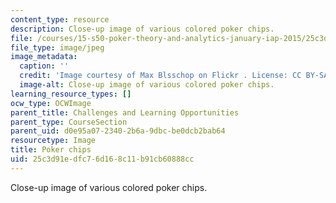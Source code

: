 ```yaml
---
content_type: resource
description: Close-up image of various colored poker chips.
file: /courses/15-s50-poker-theory-and-analytics-january-iap-2015/25c3d91edfc76d168c11b91cb60888cc_15.s50iap15_chips.jpg
file_type: image/jpeg
image_metadata:
  caption: ''
  credit: 'Image courtesy of Max Blsschop on Flickr . License: CC BY-SA-NC.'
  image-alt: Close-up image of various colored poker chips.
learning_resource_types: []
ocw_type: OCWImage
parent_title: Challenges and Learning Opportunities
parent_type: CourseSection
parent_uid: d0e95a07-2340-2b6a-9dbc-be0dcb2bab64
resourcetype: Image
title: Poker chips
uid: 25c3d91e-dfc7-6d16-8c11-b91cb60888cc
---
```

Close-up image of various colored poker chips.

